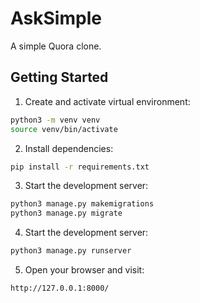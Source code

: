 # AskSimple

A simple Quora clone.

## Getting Started

1. Create and activate virtual environment:
```bash
python3 -m venv venv
source venv/bin/activate
```

2. Install dependencies:
```bash
pip install -r requirements.txt
```

3. Start the development server:
```bash
python3 manage.py makemigrations
python3 manage.py migrate
```

4. Start the development server:
```bash
python3 manage.py runserver
```

5. Open your browser and visit:
```
http://127.0.0.1:8000/
``` 
